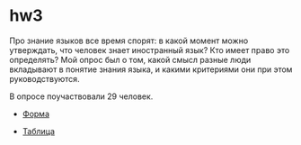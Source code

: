 # hw3

Про знание языков все время спорят: в какой момент можно утверждать, что человек знает иностранный язык? Кто имеет право это определять? Мой опрос был о том, какой смысл разные люди вкладывают в понятие знания языка, и какими критериями они при этом руководствуются. 

В опросе поучаствовали 29 человек.

* [Форма](https://goo.gl/forms/KUFPysfyO6e16ym42)

* [Таблица](https://docs.google.com/spreadsheets/d/1D7vkmLx_ZaiWSt2vFv7hwygYB2u3DXmu7jBM9juwg0Q/edit#gid=1138569695&fvid=127056286)
